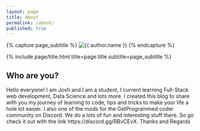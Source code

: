 ```yaml
---
layout: page
title: About
permalink: /about/
published: true
---
```


<div class="page"><p>{% capture page_subtitle %} <img class="me" alt="{{ author.name }}" srcset="{{ site.author.photo2x | relative_url }} 2x" src="{{ site.author.photo | relative_url }}" /> {% endcapture %}</p><p>{% include page/title.html title=page.title subtitle=page_subtitle %}</p><h2 id="some-heading">Who are you?</h2><p>Hello everyone! I am Josh and I am a student, I current learning Full-Stack web development, Data Science and lots more. I created this blog to share with you my journey of learning to code, tips and tricks to make your life a hole lot easier. I also one of the mods for the GetProgrammed coder community on Discord. We do a lots of fun and interesting stuff there. So go check it out with the link https://discord.gg/RBvCEvX. Thanks and Regards</p></div>